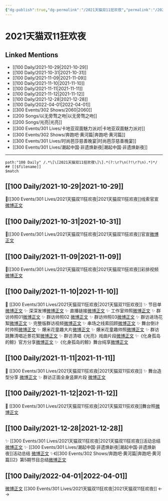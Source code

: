 ```yaml
---
{"dg-publish":true,"dg-permalink":"/2021天猫双11狂欢夜","permalink":"/2021天猫双11狂欢夜/"}
---
```


# 2021天猫双11狂欢夜

## Linked Mentions
- [[100 Daily/2021-10-29\|2021-10-29]]
- [[100 Daily/2021-10-31\|2021-10-31]]
- [[100 Daily/2021-11-09\|2021-11-09]]
- [[100 Daily/2021-11-10\|2021-11-10]]
- [[100 Daily/2021-11-11\|2021-11-11]]
- [[100 Daily/2021-11-12\|2021-11-12]]
- [[100 Daily/2021-12-28\|2021-12-28]]
- [[100 Daily/2022-04-01\|2022-04-01]]
- [[300 Events/302 Shows/2060\|2060]]
- [[200 Songs/以无旁骛之吻\|以无旁骛之吻]]
- [[200 Songs/光亮\|光亮]]
- [[300 Events/301 Lives/卡地亚双面魅力派对\|卡地亚双面魅力派对]]
- [[300 Events/302 Shows/奔跑吧·黄河篇\|奔跑吧·黄河篇]]
- [[300 Events/301 Lives/时尚芭莎慈善晚宴\|时尚芭莎慈善晚宴]]
- [[300 Events/301 Lives/潮起中国·非遗焕新夜\|潮起中国·非遗焕新夜]]


---

```expander
path:"100 Daily" /.*\[\[2021天猫双11狂欢夜\]\].*(?:\r?\n(?!\r?\n).*)*/
## [[$filename]]
$match
```
## [[100 Daily/2021-10-29\|2021-10-29]]
🌟[[300 Events/301 Lives/2021天猫双11狂欢夜\|2021天猫双11狂欢夜]]线索官宣[微博正文](https://m.weibo.cn/6466290670/4697639176112682)

## [[100 Daily/2021-10-31\|2021-10-31]]
🌟[[300 Events/301 Lives/2021天猫双11狂欢夜\|2021天猫双11狂欢夜]]官宣[微博正文](https://m.weibo.cn/6466290670/4698356049776731)
## [[100 Daily/2021-11-09\|2021-11-09]]
🌟[[300 Events/301 Lives/2021天猫双11狂欢夜\|2021天猫双11狂欢夜]]彩排视频[微博正文](https://m.weibo.cn/6466290670/4701655620129059)

## [[100 Daily/2021-11-10\|2021-11-10]]
🌟 [[300 Events/301 Lives/2021天猫双11狂欢夜\|2021天猫双11狂欢夜]]
✨ 节目单[微博正文](https://m.weibo.cn/6466290670/4701965932826191)
✨ 深深发博[微博正文](https://m.weibo.cn/6466290670/4702095946547316)
✨ 直播链接[微博正文](https://m.weibo.cn/6466290670/4702076150482926)
✨ 工作室帅照[微博正文](https://m.weibo.cn/6466290670/4702101403342465)
✨ 群访帅照01[微博正文](https://m.weibo.cn/6466290670/4701900760420653)
✨ 群访帅照02 [微博正文](https://m.weibo.cn/6466290670/4701902527532109)
✨ 群访帅照03[微博正文](https://m.weibo.cn/6466290670/4701904137096662)
✨ 群访进场花絮[微博正文](https://m.weibo.cn/6466290670/4701901146819005)
✨ 完整版群访视频[微博正文](https://m.weibo.cn/6466290670/4701897275999982)
✨ 串场之线索回顾[微博正文](https://m.weibo.cn/6466290670/4702111377398561)
✨ 舞台倒计时帅照[微博正文](https://m.weibo.cn/6466290670/4702008495571990)
✨ 爆米花童趣大片[微博正文](https://m.weibo.cn/6466290670/4702037918614666)
✨ 爆米花童趣帅照[微博正文](https://m.weibo.cn/6466290670/4702038590489254)
✨ 群访跳舞清唱近景花絮[微博正文](https://m.weibo.cn/6466290670/4701902123828352)
✨ 群访清唱《光亮》戏曲片段[微博正文](https://m.weibo.cn/6466290670/4701899099736541)
✨《化身孤岛的鲸》官方分享[微博正文](https://m.weibo.cn/6466290670/4702094298451989)
✨《化身孤岛的鲸》舞台纯享[微博正文](https://m.weibo.cn/6466290670/4702125052134715)
## [[100 Daily/2021-11-11\|2021-11-11]]
💫 [[300 Events/301 Lives/2021天猫双11狂欢夜\|2021天猫双11狂欢夜]]
✨ 舞台造型分享 [微博正文](https://m.weibo.cn/6466290670/4702365561917057)
✨ 群访正面全身竖屏片段 [微博正文](https://m.weibo.cn/6466290670/4702467490582754)
## [[100 Daily/2021-11-12\|2021-11-12]]
🌟 [[300 Events/301 Lives/2021天猫双11狂欢夜\|2021天猫双11狂欢夜]]舞台照[微博正文](https://m.weibo.cn/6466290670/4702701587272864)
## [[100 Daily/2021-12-28\|2021-12-28]]
✨ [[300 Events/301 Lives/2021天猫双11狂欢夜\|2021天猫双11狂欢夜]]活动总结[微博正文](https://m.weibo.cn/6466290670/4719331072017852)
✨ [[300 Events/301 Lives/潮起中国·非遗焕新夜\|潮起中国·非遗焕新夜]]活动总结 [微博正文](https://m.weibo.cn/6466290670/4719326630249968)
✨《[[300 Events/302 Shows/奔跑吧·黄河篇\|奔跑吧·黄河篇]]2》第5期节目总结[微博正文](https://m.weibo.cn/6466290670/4719491777567565)
## [[100 Daily/2022-04-01\|2022-04-01]]
[微博正文](https://m.weibo.cn/5219918112/4753389521472364) [[300 Events/301 Lives/2021天猫双11狂欢夜\|2021天猫双11狂欢夜]]
<-->
